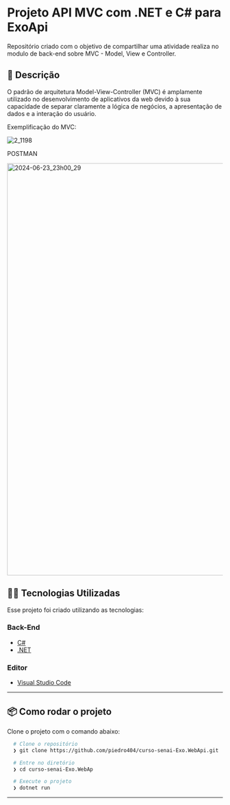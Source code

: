 # Projeto API MVC com .NET e C# para ExoApi
Repositório criado com o objetivo de compartilhar uma atividade realiza no modulo de back-end sobre MVC - Model, View e Controller.
## 🚀 Descrição
O padrão de arquitetura Model-View-Controller (MVC) é amplamente utilizado no desenvolvimento de aplicativos da web devido à sua capacidade de separar claramente a lógica de negócios, a apresentação de dados e a interação do usuário. 

Exemplificação do MVC:

![2_1198](https://github.com/piedro404/curso-senai-web-mvc-LHPet-cs/assets/88720549/0c509488-5527-4266-93bd-ee6ca282ce3e)

POSTMAN

<img width="960" alt="2024-06-23_23h00_29" src="https://github.com/piedro404/curso-senai-Exo.WebApi/assets/88720549/4d9b0df4-accc-4175-b0d8-96e38629f311">


## 👨‍💻️ Tecnologias Utilizadas
Esse projeto foi criado utilizando as tecnologias:
### Back-End
- [C#](https://docs.microsoft.com/pt-br/dotnet/csharp/)
- [.NET](https://dotnet.microsoft.com/download)
### Editor
- [Visual Studio Code](https://code.visualstudio.com/)
---
## 📦️ Como rodar o projeto
Clone o projeto com o comando abaixo:
```bash
  # Clone o repositório
  ❯ git clone https://github.com/piedro404/curso-senai-Exo.WebApi.git

  # Entre no diretório
  ❯ cd curso-senai-Exo.WebAp

  # Execute o projeto
  ❯ dotnet run
```
---
